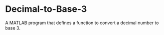 # Decimal-to-Base-3

A MATLAB program that defines a function to convert a decimal number to base 3.

